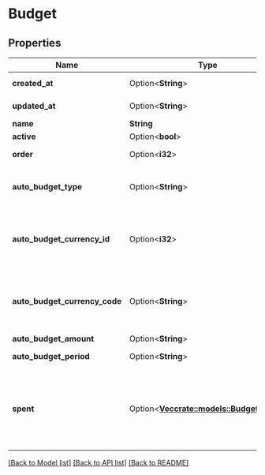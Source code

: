 # Budget

## Properties

Name | Type | Description | Notes
------------ | ------------- | ------------- | -------------
**created_at** | Option<**String**> |  | [optional][readonly]
**updated_at** | Option<**String**> |  | [optional][readonly]
**name** | **String** |  | 
**active** | Option<**bool**> |  | [optional]
**order** | Option<**i32**> |  | [optional][readonly]
**auto_budget_type** | Option<**String**> | The type of auto-budget that Firefly III must create. | [optional]
**auto_budget_currency_id** | Option<**i32**> | Use either currency_id or currency_code. Defaults to the user's default currency. | [optional]
**auto_budget_currency_code** | Option<**String**> | Use either currency_id or currency_code. Defaults to the user's default currency. | [optional]
**auto_budget_amount** | Option<**String**> |  | [optional]
**auto_budget_period** | Option<**String**> | Period for the auto budget | [optional]
**spent** | Option<[**Vec<crate::models::BudgetSpent>**](BudgetSpent.md)> | Information on how much was spent in this budget. Is only filled in when the start and end date are submitted. | [optional][readonly]

[[Back to Model list]](../README.md#documentation-for-models) [[Back to API list]](../README.md#documentation-for-api-endpoints) [[Back to README]](../README.md)


